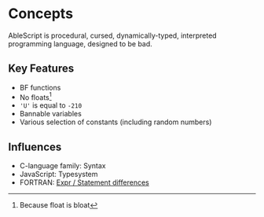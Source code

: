 # Concepts
AbleScript is procedural, cursed, dynamically-typed, interpreted programming language, designed to be bad.

## Key Features
- BF functions
- No floats[^1]
- `'U'` is equal to `-210`
- Bannable variables
- Various selection of constants (including random numbers)

## Influences
- C-language family: Syntax
- JavaScript: Typesystem
- FORTRAN: [Expr / Statement differences](03-basics/04-exprs-vs-stmts.md)

[^1]: Because float is bloat